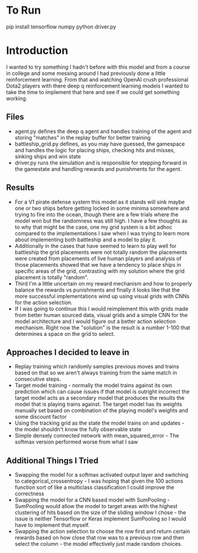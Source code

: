 # To Run
pip install tensorflow numpy
python driver.py

# Introduction
I wanted to try something I hadn't before with this model and from a course in college and some messing around I had previously done a little reinforcement learning. From that and watching OpenAI crush professional Dota2 players with there deep q reinforcement learning models I wanted to take the time to implement that here and see if we could get something working.

## Files
- agent.py defines the deep q agent and handles training of the agent and storing "matches" in the replay buffer for better training
- battleship_grid.py defines, as you may have guessed, the gamespace and handles the logic for placing ships, checking hits and misses, sinking ships and win state
- driver.py runs the simulation and is responsible for stepping forward in the gamestate and handling rewards and punishments for the agent.


## Results

- For a V1 pirate defense system this model as it stands will sink maybe one or two ships before getting locked in some minima somewhere and trying to fire into the ocean, though there are a few trials where the model won but the randomness was still high. I have a few thoughts as to why that might be the case, one my grid system is a bit adhoc compared to the implementations I saw when I was trying to learn more about implementing both battleship and a model to play it. 
- Additionally in the cases that have seemed to learn to play well for battleship the grid placements were not totally random the placements were created from placements of live human players and analysis of those placements showed that we have a tendency to place ships in specific areas of the grid, contrasting with my solution where the grid placement is totally "random". 
- Third I'm a little uncertain on my reward mechanism and how to properly balance the rewards vs punishments and finally it looks like that the more successful implementations wind up using visual grids with CNNs for the action selection. 
- If I was going to continue this I would reimplement this with grids made from better human sourced data, visual grids and a simple CNN for the model architecture and I would figure out a better action selection mechanism. Right now the "solution" is the result is a number 1-100 that determines a space on the grid to select. 
## Approaches I decided to leave in
- Replay training which randomly samples previous moves and trains based on that so we aren't always training from the same match in consecutive steps.
- Target model training - normally the model trains against its own prediction which can cause issues if that model is outright incorrect the target model acts as a secondary model that produces the results the model that is playing trains against. The target model has its weights manually set based on combination of the playing model's weights and some discount factor
- Using the tracking grid as the state the model trains on and updates - the model shouldn't know the fully observable state
- Simple densely connected network with mean_squared_error - The softmax version performed worse from what I saw
## Additional Things I Tried
- Swapping the model for a softmax activated output layer and switching to categorical_crossentropy - I was hoping that given the 100 actions function sort of like a multiclass classification I could improve the correctness
- Swapping the model for a CNN based model with SumPooling - SumPooling would allow the model to target areas with the highest clustering of hits based on the size of the sliding window I chose - the issue is neither Tensorflow or Keras implement SumPooling so I would have to implement that myself.
- Swapping the action selection to choose the row first and return certain rewards based on how close that row was to a previous row and then select the column - the model effectively just made random choices.
